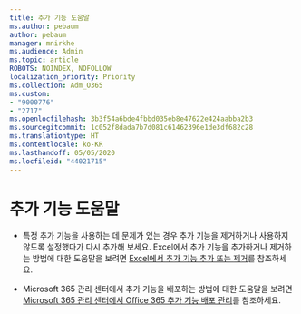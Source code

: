 ```yaml
---
title: 추가 기능 도움말
ms.author: pebaum
author: pebaum
manager: mnirkhe
ms.audience: Admin
ms.topic: article
ROBOTS: NOINDEX, NOFOLLOW
localization_priority: Priority
ms.collection: Adm_O365
ms.custom:
- "9000776"
- "2717"
ms.openlocfilehash: 3b3f54a6bde4fbbd035eb8e47622e424aabba2b3
ms.sourcegitcommit: 1c052f8dada7b7d081c61462396e1de3df682c28
ms.translationtype: HT
ms.contentlocale: ko-KR
ms.lasthandoff: 05/05/2020
ms.locfileid: "44021715"
---
```

# <a name="add-in-help"></a>추가 기능 도움말

- 특정 추가 기능을 사용하는 데 문제가 있는 경우 추가 기능을 제거하거나 사용하지 않도록 설정했다가 다시 추가해 보세요. Excel에서 추가 기능을 추가하거나 제거하는 방법에 대한 도움말을 보려면 [Excel에서 추가 기능 추가 또는 제거](https://support.office.com/client/0af570c4-5cf3-4fa9-9b88-403625a0b460)를 참조하세요.

- Microsoft 365 관리 센터에서 추가 기능을 배포하는 방법에 대한 도움말을 보려면 [Microsoft 365 관리 센터에서 Office 365 추가 기능 배포 관리](https://docs.microsoft.com/office365/admin/manage/manage-deployment-of-add-ins)를 참조하세요.
